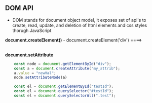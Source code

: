 <!-- Everything about DOM API -->

## DOM API

- DOM stands for document object model, it exposes set of api's to create, read, update, and deletion of html elements and css styles thorugh JavaScript


<!-- Creation of elements -->
**document.createElement()**
    - document.createElement('div') ====> <div>​</div>​
**document.setAttribute**
```JavaScript
    const node = document.getElementById("div");
    const a = document.createAttribute("my_attrib");
    a.value = "newVal";
    node.setAttributeNode(a)
```

<!-- Slection of document elements -->

```JavaScript
    const el = document.getElementById("testId");
    const el = document.querySelector("#testId");
    const el = document.querySelectorAll(".test");

```
<!-- Update  -->
